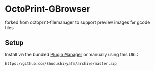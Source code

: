 # OctoPrint-GBrowser

forked from octoprint-filemanager to support preview images for gcode files

## Setup

Install via the bundled [Plugin Manager](https://github.com/foosel/OctoPrint/wiki/Plugin:-Plugin-Manager)
or manually using this URL:

    https://github.com/Shodushi/yafm/archive/master.zip
